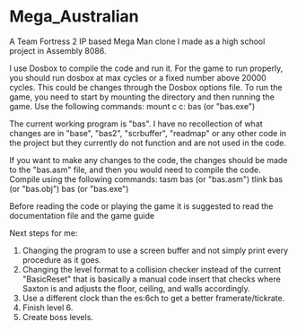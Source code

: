 # Mega_Australian
A Team Fortress 2 IP based Mega Man clone I made as a high school project in Assembly 8086.

I use Dosbox to compile the code and run it.
For the game to run properly, you should run dosbox at max cycles or a fixed number above 20000 cycles. This could be changes through the Dosbox options file.
To run the game, you need to start by mounting the directory and then running the game. Use the following commands:
mount c <the full path to where you put the directory>
c:
bas (or "bas.exe")

The current working program is "bas". I have no recollection of what changes are in "base", "bas2", "scrbuffer", "readmap" or any other code in the project but they currently do not function and are not used in the code.

If you want to make any changes to the code, the changes should be made to the "bas.asm" file, and then you would need to compile the code. Compile using the following commands:
tasm bas (or "bas.asm")
tlink bas (or "bas.obj")
bas (or "bas.exe")

Before reading the code or playing the game it is suggested to read the documentation file and the game guide

Next steps for me:
1. Changing the program to use a screen buffer and not simply print every procedure as it goes.
2. Changing the level format to a collision checker instead of the current "BasicReset" that is basically a manual code insert that checks where Saxton is and adjusts the floor, ceiling, and walls accordingly.
3. Use a different clock than the es:6ch to get a better framerate/tickrate.
4. Finish level 6.
5. Create boss levels.
